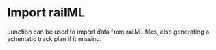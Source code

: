 # Import railML

Junction can be used to import data from railML files, 
also generating a schematic track plan if it missing.

